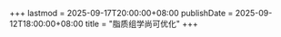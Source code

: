 +++
lastmod = 2025-09-17T20:00:00+08:00
publishDate = 2025-09-12T18:00:00+08:00
title = "脂质组学尚可优化"
+++
